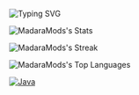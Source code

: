 ![Typing SVG](https://readme-typing-svg.demolab.com?font=Fira+Code&weight=600&pause=1000&color=00FFFF&width=435&lines=Hello+Iam+Madara+Mods;Wellcome+To+My+GitHub+Profile!)

![MadaraMods's Stats](https://github-readme-stats.vercel.app/api?username=MadaraMods&theme=gruvbox&show_icons=true&hide_border=false&count_private=true)


![MadaraMods's Streak](https://github-readme-streak-stats.herokuapp.com/?user=MadaraMods&theme=gruvbox&hide_border=false)

![MadaraMods's Top Languages](https://github-readme-stats.vercel.app/api/top-langs/?username=MadaraMods&theme=gruvbox&show_icons=true&hide_border=false&layout=compact)


[![Java](https://github-readme-stats.vercel.app/api/pin/?username=facebook&repo=react&show_owner=true)](https://github.com/facebook/react)

